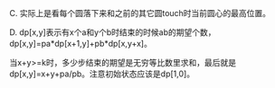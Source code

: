 C. 实际上是看每个圆落下来和之前的其它圆touch时当前圆心的最高位置。

D. dp[x,y]表示有x个a和y个b时结束的时候ab的期望个数，dp[x,y]=pa\*dp[x+1,y]+pb*dp[x,y+x]。

   当x+y>=k时，多少步结束的期望是无穷等比数里求和，最后就是dp[x,y]=x+y+pa/pb。注意初始状态应该是dp[1,0]。
